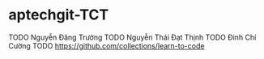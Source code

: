 # aptechgit-TCT
TODO Nguyễn Đăng Trường
TODO Nguyễn Thái Đạt Thịnh
TODO Đinh Chí Cường
TODO https://github.com/collections/learn-to-code
